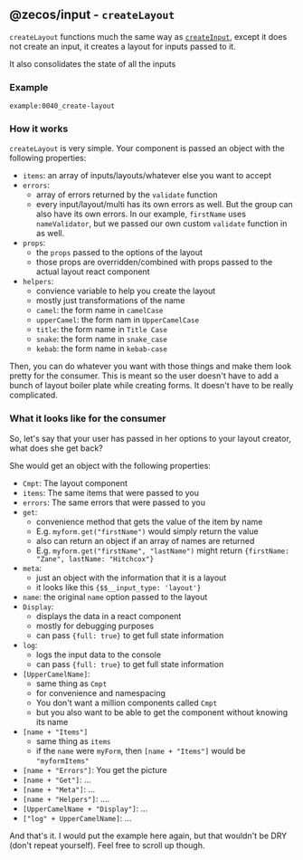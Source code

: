 ## @zecos/input - `createLayout`

`createLayout` functions much the same way as [`createInput`](/input/create-input), except it does not create an input, it creates a layout for inputs passed to it.

It also consolidates the state of all the inputs

### Example

```tsx
example:0040_create-layout
```

### How it works

`createLayout` is very simple. Your component is passed an object with the following properties:

* `items`: an array of inputs/layouts/whatever else you want to accept
* `errors`:
  * array of errors returned by the `validate` function
  * every input/layout/multi has its own errors as well. But the group can also have its own errors. In our example, `firstName` uses `nameValidator`, but we passed our own custom `validate` function in as well.
* `props`:
  * the `props` passed to the options of the layout
  * those props are overridden/combined with props passed to the actual layout react component
* `helpers`:
  * convience variable to help you create the layout
  * mostly just transformations of the name
  * `camel`: the form name in `camelCase`
  * `upperCamel`: the form nam in `UpperCamelCase`
  * `title`: the form name in `Title Case`
  * `snake`: the form name in `snake_case`
  * `kebab`: the form name in `kebab-case`
  
Then, you can do whatever you want with those things and make them look pretty for the consumer. This is meant so the user doesn't have to add a bunch of layout boiler plate while creating forms. It doesn't have to be really complicated.

### What it looks like for the consumer

So, let's say that your user has passed in her options to your layout creator, what does she get back?

She would get an object with the following properties:

* `Cmpt`: The layout component
* `items`: The same items that were passed to you
* `errors`: The same errors that were passed to you
* `get`:
  * convenience method that gets the value of the item by name
  * E.g. `myform.get("firstName")` would simply return the value
  * also can return an object if an array of names are returned
  * E.g. `myform.get("firstName", "lastName")` might return `{firstName: "Zane", lastName: "Hitchcox"}`
* `meta`:
  * just an object with the information that it is a layout
  * it looks like this `{$$__input_type: 'layout'}`
* `name`: the original `name` option passed to the layout
* `Display`:
  * displays the data in a react component
  * mostly for debugging purposes
  * can pass `{full: true}` to get full state information
* `log`:
  * logs the input data to the console
  * can pass `{full: true}` to get full state information
* `[UpperCamelName]`:
  * same thing as `Cmpt`
  * for convenience and namespacing
  * You don't want a million components called `Cmpt`
  * but you also want to be able to get the component without knowing its name
* `[name + "Items"]`
  * same thing as `items`
  * if the `name` were `myForm`, then `[name + "Items"]` would be `"myformItems"`
* `[name + "Errors"]`: You get the picture
* `[name + "Get"]`: ...
* `[name + "Meta"]`: ...
* `[name + "Helpers"]`: ....
* `[UpperCamelName + "Display"]`: ...
* `["log" + UpperCamelName]`: ...

And that's it. I would put the example here again, but that wouldn't be DRY (don't repeat yourself). Feel free to scroll up though.